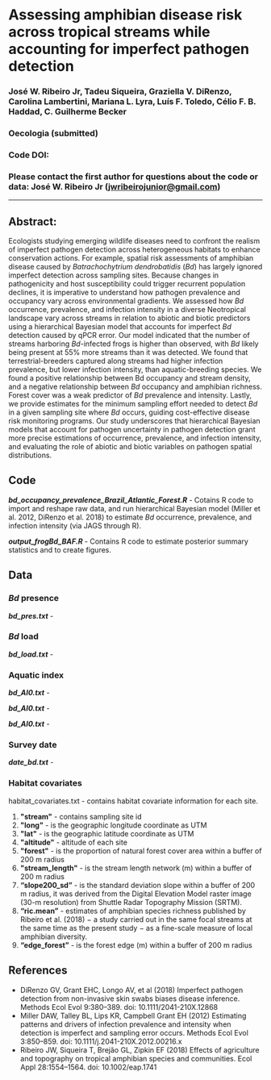 # Assessing amphibian disease risk across tropical streams while accounting for imperfect pathogen detection

### José W. Ribeiro Jr, Tadeu Siqueira, Graziella V. DiRenzo, Carolina Lambertini, Mariana L. Lyra, Luís F. Toledo, Célio F. B. Haddad, C. Guilherme Becker

### Oecologia (submitted)

### Code DOI:

### Please contact the first author for questions about the code or data: José W. Ribeiro Jr (jwribeirojunior@gmail.com)
__________________________________________________________________________________________________________________________________________
## Abstract:
Ecologists studying emerging wildlife diseases need to confront the realism of imperfect pathogen detection across heterogeneous habitats to enhance conservation actions. For example, spatial risk assessments of amphibian disease caused by *Batrachochytrium dendrobatidis* (*Bd*) has largely ignored imperfect detection across sampling sites. Because changes in pathogenicity and host susceptibility could trigger recurrent population declines, it is imperative to understand how pathogen prevalence and occupancy vary across environmental gradients. We assessed how *Bd* occurrence, prevalence, and infection intensity in a diverse Neotropical landscape vary across streams in relation to abiotic and biotic predictors using a hierarchical Bayesian model that accounts for imperfect *Bd* detection caused by qPCR error. Our model indicated that the number of streams harboring *Bd*-infected frogs is higher than observed, with *Bd* likely being present at 55% more streams than it was detected. We found that terrestrial-breeders captured along streams had higher infection prevalence, but lower infection intensity, than aquatic-breeding species. We found a positive relationship between Bd occupancy and stream density, and a negative relationship between *Bd* occupancy and amphibian richness. Forest cover was a weak predictor of *Bd* prevalence and intensity. Lastly, we provide estimates for the minimum sampling effort needed to detect *Bd* in a given sampling site where *Bd* occurs, guiding cost-effective disease risk monitoring programs. Our study underscores that hierarchical Bayesian models that account for pathogen uncertainty in pathogen detection grant more precise estimations of occurrence, prevalence, and infection intensity, and evaluating the role of abiotic and biotic variables on pathogen spatial distributions.

## Code
__*bd_occupancy_prevalence_Brazil_Atlantic_Forest.R*__ - Cotains R code to import and reshape raw data, and run hierarchical Bayesian model (Miller et al. 2012, DiRenzo et al. 2018) to estimate *Bd* occurrence, prevalence, and infection intensity (via JAGS through R).

__*output_frogBd_BAF.R*__ - Contains R code to estimate posterior summary statistics and to create figures. 

## Data

### *Bd* presence
__*bd_pres.txt*__ -

### *Bd* load
__*bd_load.txt*__ -

### Aquatic index
__*bd_AI0.txt*__ -

__*bd_AI0.txt*__ - 

__*bd_AI0.txt*__ - 

### Survey date
__*date_bd.txt*__ - 

### Habitat covariates
habitat_covariates.txt - contains habitat covariate information for each site. 
1. __"stream"__ - contains sampling site id
2. __"long"__ - is the geographic longitude coordinate as UTM
3. __"lat"__ - is the geographic latitude coordinate as UTM
4. __"altitude"__ - altitude of each site
5. __"forest"__ - is the proportion of natural forest cover area within a buffer of 200 m radius
6. __"stream_length"__ - is the stream length network (m) within a buffer of 200 m radius
7. __“slope200_sd”__ - is the standard deviation slope within a buffer of 200 m radius, it was derived from the Digital Elevation Model raster image (30-m resolution) from Shuttle Radar Topography Mission (SRTM).
8. __“ric.mean”__ - estimates of amphibian species richness published by Ribeiro et al. (2018) − a study carried out in the same focal streams at the same time as the present study − as a fine-scale measure of local amphibian diversity. 
9. __“edge_forest”__ - is the forest edge (m) within a buffer of 200 m radius

## References
- DiRenzo GV, Grant EHC, Longo AV, et al (2018) Imperfect pathogen detection from non-invasive skin swabs biases disease inference. Methods Ecol Evol 9:380–389. doi: 10.1111/2041-210X.12868
- Miller DAW, Talley BL, Lips KR, Campbell Grant EH (2012) Estimating patterns and drivers of infection prevalence and intensity when detection is imperfect and sampling error occurs. Methods Ecol Evol 3:850–859. doi: 10.1111/j.2041-210X.2012.00216.x
- Ribeiro JW, Siqueira T, Brejão GL, Zipkin EF (2018) Effects of agriculture and topography on tropical amphibian species and communities. Ecol Appl 28:1554–1564. doi: 10.1002/eap.1741

